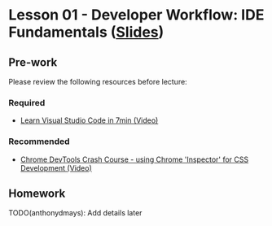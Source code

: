 # Lesson 01 - Developer Workflow: IDE Fundamentals ([Slides](https://code-differently.github.io/code-society-25-2/slides/#/lesson_01))

## Pre-work

Please review the following resources before lecture:

### Required

* [Learn Visual Studio Code in 7min (Video)](https://www.youtube.com/watch?v=B-s71n0dHUk)

### Recommended

* [Chrome DevTools Crash Course - using Chrome 'Inspector' for CSS Development (Video)](https://www.youtube.com/watch?v=151NXMk0a2c)

## Homework

TODO(anthonydmays): Add details later